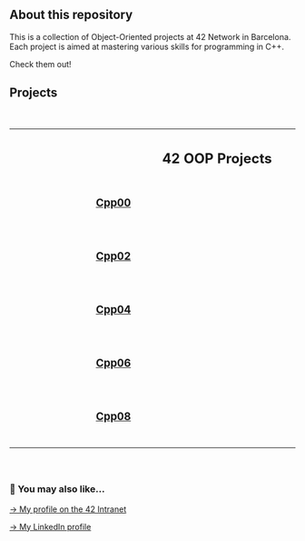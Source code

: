 ## About this repository

This is a collection of Object-Oriented projects at 42 Network in Barcelona. Each project is aimed at mastering various skills for programming in C++.

Check them out!

<!-- ## Projects
<br>
<div align="center">
  <table style="width:80%; font-size: 20px;">
    <tr>
      <th colspan="2">42 OOP Projects</th>
    </tr>
    <tr>
     <td colspan="2" align="center"><a href="https://github.com/mgimon/42repo_oop/tree/master/cpp00">Cpp00</a></td>
    </tr>
    <tr>
     <td colspan="2" align="center"><a href="https://github.com/mgimon/42repo_oop/tree/master/cpp01">Cpp01</a></td>
    </tr>
    <tr>
     <td colspan="2" align="center"><a href="https://github.com/mgimon/42repo_oop/tree/master/cpp02">Cpp02</a></td>
    </tr>
    <tr>
     <td colspan="2" align="center"><a href="https://github.com/mgimon/42repo_oop/tree/master/cpp03">Cpp03</a></td>
    </tr>
    <tr>
     <td colspan="2" align="center"><a href="https://github.com/mgimon/42repo_oop/tree/master/cpp04">Cpp04</a></td>
    </tr>
    <tr>
     <td colspan="2" align="center"><a href="https://github.com/mgimon/42repo_oop/tree/master/cpp05">Cpp05</a></td>
    </tr>
    <tr>
     <td colspan="2" align="center"><a href="https://github.com/mgimon/42repo_oop/tree/master/cpp06">Cpp06</a></td>
    </tr>
    <tr>
     <td colspan="2" align="center"><a href="https://github.com/mgimon/42repo_oop/tree/master/cpp07">Cpp07</a></td>
    </tr>
    <tr>
     <td colspan="2" align="center"><a href="https://github.com/mgimon/42repo_oop/tree/master/cpp08">Cpp08</a></td>
    </tr>
    <tr>
     <td colspan="2" align="center"><a href="https://github.com/mgimon/42repo_oop/tree/master/cpp09">Cpp09</a></td>
    </tr>
    
  </table>
</div>
<br> -->
<!--<td colspan="2" align="center"><a href="https://github.com/mgimon/42repo/tree/master/fractol">Fractol</a></td> -->

## Projects
<br>
<div align="center">
  <table style="border-collapse: collapse;">
    <tr>
      <th colspan="2"><h2>42 OOP Projects</h2></th>
    </tr>
    <tr>
      <td align="center" style="min-width: 350px; white-space: nowrap;">
        <h3><a href="https://github.com/mgimon/42repo_oop/tree/master/cpp00">Cpp00</a></h3>
        <span style="visibility:hidden;">&nbsp;&nbsp;&nbsp;&nbsp;&nbsp;&nbsp;&nbsp;&nbsp;&nbsp;&nbsp;</span>
      </td>
      <td align="center" style="min-width: 350px; white-space: nowrap;">
        <h3><a href="https://github.com/mgimon/42repo_oop/tree/master/cpp01">Cpp01</a></h3>
        <span style="visibility:hidden;">&nbsp;&nbsp;&nbsp;&nbsp;&nbsp;&nbsp;&nbsp;&nbsp;&nbsp;&nbsp;</span>
      </td>
    </tr>
    <tr>
      <td align="center" style="min-width: 350px; white-space: nowrap;">
        <h3><a href="https://github.com/mgimon/42repo_oop/tree/master/cpp02">Cpp02</a></h3>
        <span style="visibility:hidden;">&nbsp;&nbsp;&nbsp;&nbsp;&nbsp;&nbsp;&nbsp;&nbsp;&nbsp;&nbsp;</span>
      </td>
      <td align="center" style="min-width: 350px; white-space: nowrap;">
        <h3><a href="https://github.com/mgimon/42repo_oop/tree/master/cpp03">Cpp03</a></h3>
        <span style="visibility:hidden;">&nbsp;&nbsp;&nbsp;&nbsp;&nbsp;&nbsp;&nbsp;&nbsp;&nbsp;&nbsp;</span>
      </td>
    </tr>
    <tr>
      <td align="center" style="min-width: 350px; white-space: nowrap;">
        <h3><a href="https://github.com/mgimon/42repo_oop/tree/master/cpp04">Cpp04</a></h3>
        <span style="visibility:hidden;">&nbsp;&nbsp;&nbsp;&nbsp;&nbsp;&nbsp;&nbsp;&nbsp;&nbsp;&nbsp;</span>
      </td>
      <td align="center" style="min-width: 350px; white-space: nowrap;">
        <h3><a href="https://github.com/mgimon/42repo_oop/tree/master/cpp05">Cpp05</a></h3>
        <span style="visibility:hidden;">&nbsp;&nbsp;&nbsp;&nbsp;&nbsp;&nbsp;&nbsp;&nbsp;&nbsp;&nbsp;</span>
      </td>
    </tr>
    <tr>
      <td align="center" style="min-width: 350px; white-space: nowrap;">
        <h3><a href="https://github.com/mgimon/42repo_oop/tree/master/cpp06">Cpp06</a></h3>
        <span style="visibility:hidden;">&nbsp;&nbsp;&nbsp;&nbsp;&nbsp;&nbsp;&nbsp;&nbsp;&nbsp;&nbsp;</span>
      </td>
      <td align="center" style="min-width: 350px; white-space: nowrap;">
        <h3><a href="https://github.com/mgimon/42repo_oop/tree/master/cpp07">Cpp07</a></h3>
        <span style="visibility:hidden;">&nbsp;&nbsp;&nbsp;&nbsp;&nbsp;&nbsp;&nbsp;&nbsp;&nbsp;&nbsp;</span>
      </td>
    </tr>
    <tr>
      <td align="center" style="min-width: 350px; white-space: nowrap;">
        <h3><a href="https://github.com/mgimon/42repo_oop/tree/master/cpp08">Cpp08</a></h3>
        <span style="visibility:hidden;">&nbsp;&nbsp;&nbsp;&nbsp;&nbsp;&nbsp;&nbsp;&nbsp;&nbsp;&nbsp;</span>
      </td>
      <td align="center" style="min-width: 350px; white-space: nowrap;">
        <h3><a href="https://github.com/mgimon/42repo_oop/tree/master/cpp09">Cpp09</a></h3>
        <span style="visibility:hidden;">&nbsp;&nbsp;&nbsp;&nbsp;&nbsp;&nbsp;&nbsp;&nbsp;&nbsp;&nbsp;</span>
      </td>
    </tr>
  </table>
</div>
<br>











##

### 🔄 You may also like...
[-> My profile on the 42 Intranet](https://profile.intra.42.fr/users/mgimon-c)

[-> My LinkedIn profile](https://www.linkedin.com/in/mgimon-c/)

